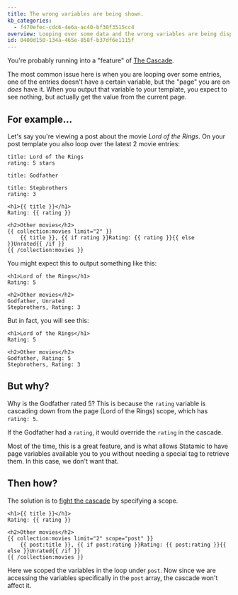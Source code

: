 ```yaml
---
title: The wrong variables are being shown.
kb_categories:
  - f470efec-cdc6-4e6a-ac40-bf30f3515cc4
overview: Looping over some data and the wrong variables are being displayed? Perhaps ones from the current page?
id: 0400d150-134a-465e-858f-b37df6e1115f
---
```

You're probably running into a "feature" of [The Cascade][cascade].

The most common issue here is when you are looping over some entries, one of the entries doesn't have a certain
variable, but the "page" you are on _does_ have it. When you output that variable to your template, you expect
to see nothing, but actually get the value from the current page.

## For example...

Let's say you're viewing a post about the movie _Lord of the Rings_. On your post template you also loop over the
latest 2 movie entries:

``` .language-yaml
title: Lord of the Rings
rating: 5 stars
```

``` .language-yaml
title: Godfather
```

``` .language-yaml
title: Stepbrothers
rating: 3
```

```
<h1>{{ title }}</h1>
Rating: {{ rating }}

<h2>Other movies</h2>
{{ collection:movies limit="2" }}
    {{ title }}, {{ if rating }}Rating: {{ rating }}{{ else }}Unrated{{ /if }}
{{ /collection:movies }}
```

You might expect this to output something like this:

```
<h1>Lord of the Rings</h1>
Rating: 5

<h2>Other movies</h2>
Godfather, Unrated
Stepbrothers, Rating: 3
```

But in fact, you will see this:

```
<h1>Lord of the Rings</h1>
Rating: 5

<h2>Other movies</h2>
Godfather, Rating: 5
Stepbrothers, Rating: 3
```

## But why?

Why is the Godfather rated 5? This is because the `rating` variable is cascading down from the page (Lord of the Rings)
scope, which has `rating: 5`.

If the Godfather had a `rating`, it would override the `rating` in the cascade.

Most of the time, this is a great feature, and is what allows Statamic to have page variables available you to you
without needing a special tag to retrieve them. In this case, we don't want that.

## Then how?

The solution is to [fight the cascade](/knowledge-base/cascade#fighting-the-cascade) by specifying a scope.

```
<h1>{{ title }}</h1>
Rating: {{ rating }}

<h2>Other movies</h2>
{{ collection:movies limit="2" scope="post" }}
    {{ post:title }}, {{ if post:rating }}Rating: {{ post:rating }}{{ else }}Unrated{{ /if }}
{{ /collection:movies }}
```

Here we scoped the variables in the loop under `post`. Now since we are accessing the variables specifically in the `post`
array, the cascade won't affect it.

[cascade]: /knowledge-base/cascade
